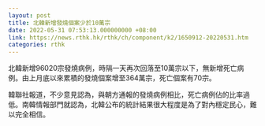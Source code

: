 ```yaml
---
layout: post
title: 北韓新增發燒個案少於10萬宗
date: 2022-05-31 07:53:13.000000000 +08:00
link: https://news.rthk.hk/rthk/ch/component/k2/1650912-20220531.htm
categories: rthk
---
```


北韓新增96020宗發燒病例，時隔一天再次回落至10萬宗以下，無新增死亡病例。由上月底以來累積的發燒個案增至364萬宗，死亡個案有70宗。

韓聯社報道，不少意見認為，與朝方通報的發燒病例相比，死亡病例佔的比率過低。南韓情報部門就認為，北韓公布的統計結果很大程度是為了對內穩定民心，難以完全相信。
